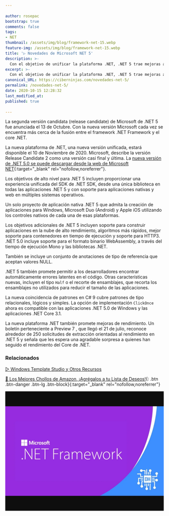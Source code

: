 ```yaml
---

author: rosepac
bootstrap: true
comments: false
tags:
- NET
thumbnail: /assets/img/blog/framework-net-15.webp
feature-img: /assets/img/blog/framework-net-15.webp
title: '▷ Novedades de Microsoft NET 5'
description: >-
  Con el objetivo de unificar la plataforma .NET, .NET 5 trae mejoras a la calidad del código RyuJIT, recolección de basura y serialización JSON, para empezar.
excerpt: >-
  Con el objetivo de unificar la plataforma .NET, .NET 5 trae mejoras a la calidad del código RyuJIT, recolección de basura y serialización JSON, para empezar.
canonical_URL: https://ciberninjas.com/novedades-net-5/
permalink: /novedades-net-5/
date: 2020-10-15 12:28:32
last_modified_at: 
published: true

---
```


La segunda versión candidata (release candidate) de Microsoft de .NET 5 fue anunciada el 13 de Octubre. Con la nueva versión Microsoft cada vez se encuentra más cerca de la fusión entre el framework .NET Framework y el core .NET.

La nueva plataforma de .NET, una nueva versión unificada, estará disponible el 10 de Noviembre de 2020. Microsoft, describe la versión Release Candidate 2 como una versión casi final y última. La [nueva versión de .NET 5.0 se puede descargar desde la web de Microsoft NET](https://dotnet.microsoft.com/download/dotnet/5.0){:target="_blank" rel="nofollow,noreferrer"}.

Los objetivos de alto nivel para .NET 5 incluyen proporcionar una experiencia unificada del SDK de .NET SDK, desde una única biblioteca en todas las aplicaciones .NET 5 y con soporte para aplicaciones nativas y web en múltiples sistemas operativos.

Un solo proyecto de aplicación nativa .NET 5 que admita la creación de aplicaciones para Windows, Microsoft Duo (Android) y Apple iOS utilizando los controles nativos de cada una de esas plataformas.

Los objetivos adicionales de .NET 5 incluyen soporte para construir aplicaciones en la nube de alto rendimiento, algoritmos más rápidos, mejor soporte para contenedores en tiempo de ejecución y soporte para HTTP3. .NET 5.0 incluye soporte para el formato binario WebAssembly, a través del tiempo de ejecución Mono y las bibliotecas .NET.

También se incluye un conjunto de anotaciones de tipo de referencia que aceptan valores NULL.

.NET 5 también promete permitir a los desarrolladores encontrar automáticamente errores latentes en el código. Otras características nuevas, incluyen el tipo `Half` o el recorte de ensamblajes, que recorta los ensamblajes no utilizados para reducir el tamaño de las aplicaciones.

La nueva coincidencia de patrones en C# 9 cubre patrones de tipo relacionales, lógicos y simples. La opción de implementación `ClickOnce` ahora es compatible con las aplicaciones .NET 5.0 de Windows y las aplicaciones .NET Core 3.1.

La nueva plataforma .NET también promete mejoras de rendimiento. Un boletín perteneciente a Preview 7 , que llegó el 21 de julio, reconoce alrededor de 250 solicitudes de extracción orientadas al rendimiento en .NET 5  y señala que les espera una agradable sorpresa a quienes han seguido el rendimiento del Core de .NET.

### **Relacionados** <!-- omit in toc -->

[▷ Windows Template Studio y Otros Recursos](https://ciberninjas.com/windows-template-studio-recursos-para-aplicaciones-con-xaml-net/)

[🛒 Los Mejores Chollos de Amazon, ¡Agrégalos a tu Lista de Deseos!](/amazon/ "Los Mejores Chollos de Amazon, Ofertas Flash, Black Monday y Amazon Prime Day"){: .btn .btn-danger .btn-lg .btn-block}{:target="_blank" rel="nofollow,noreferrer"}

![Con el objetivo de unificar la plataforma .NET, .NET 5 trae mejoras a la calidad del código RyuJIT, recolección de basura y serialización JSON, para empezar.](/assets/img/blog/framework-net-15.webp "Con el objetivo de unificar la plataforma NET, NET 5 trae mejoras a la calidad del código RyuJIT, recolección de basura y serialización JSON, para empezar.")